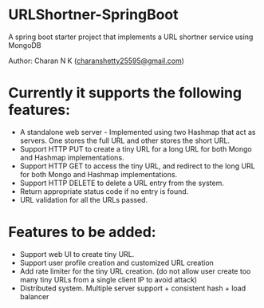 # URLShortner-SpringBoot
A spring boot starter project that implements a URL shortner service using MongoDB

Author: Charan N K (charanshetty25595@gmail.com)

# Currently it supports the following features:
* A standalone web server - Implemented using two Hashmap that act as servers. One stores the full URL and other stores the short URL.
* Support HTTP PUT to create a tiny URL for a long URL for both Mongo and Hashmap implementations.
* Support HTTP GET to access the tiny URL, and redirect to the long URL for both Mongo and Hashmap implementations.
* Support HTTP DELETE to delete a URL entry from the system.
* Return appropriate status code if no entry is found.
* URL validation for all the URLs passed.
# Features to be added:
* Support web UI to create tiny URL.
* Support user profile creation and customized URL creation
* Add rate limiter for the tiny URL creation. (do not allow user create too many tiny URLs from a single client IP to avoid attack)
* Distributed system. Multiple server support + consistent hash + load balancer

